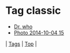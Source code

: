 <!--
title: Tag classic
date: 2020-06-28T15:26:59.074Z
tags:
-->
# Tag classic

 * [Dr. who](67747444514.md)
 * [Photo 2014-10-04 15](99139780149.md)

| [Tags](tags.md) | [Top](index.md) |
